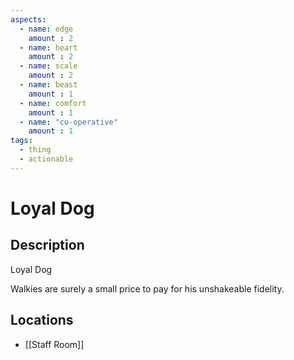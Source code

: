 ```yaml
---
aspects: 
  - name: edge
    amount : 2
  - name: heart
    amount : 2
  - name: scale
    amount : 2
  - name: beast
    amount : 1
  - name: comfort
    amount : 1
  - name: "co-operative"
    amount : 1
tags:
  - thing
  - actionable
---
```


# Loyal Dog

## Description
Loyal Dog

Walkies are surely a small price to pay for his unshakeable fidelity.
## Locations
- [[Staff Room]]